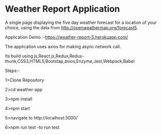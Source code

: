 # Weather Report Application
 A single page displaying the five day weather forecast for a location of your choice, using the data from http://openweathermap.org/forecast5.
 
Application Demo :-https://weather-report-5.herokuapp.com/

The application uses axios for making async network call.

Its build using js,React.js,Redux,Redux-thunk,CSS3,HTML5,Bootstap,axios,Enzyme,Jest,Webpack,Babel


Steps:-

1>Clone Repository

2>cd weather-app

3>npm install

4>npm start

5>navigate to http://localhost:3000/

6>npm run test -to run test 
